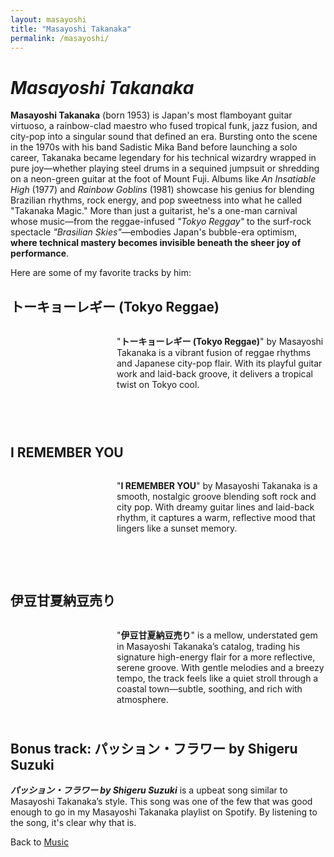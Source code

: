 ```yaml
---
layout: masayoshi
title: "Masayoshi Takanaka"
permalink: /masayoshi/
---
```


<style>
  /* Song section styling for responsive layout */
  .song-section {
    display: flex;
    align-items: flex-start;
    margin-bottom: 40px;
    gap: 20px;
  }

  .media-container {
    flex-shrink: 0;
  }

  .text-container {
    flex-grow: 1;
  }

  /* Responsive layout - stack on mobile */
  @media screen and (max-width: 768px) {
    .song-section {
      flex-direction: column;
      align-items: center;
    }

    .media-container {
      margin-bottom: 15px;
    }

    .text-container p {
      text-align: center;
    }
  }
</style>

# ***Masayoshi Takanaka***

**Masayoshi Takanaka** (born 1953) is Japan's most flamboyant guitar virtuoso, a rainbow-clad maestro who fused tropical funk, jazz fusion, and city-pop into a singular sound that defined an era. Bursting onto the scene in the 1970s with his band Sadistic Mika Band before launching a solo career, Takanaka became legendary for his technical wizardry wrapped in pure joy—whether playing steel drums in a sequined jumpsuit or shredding on a neon-green guitar at the foot of Mount Fuji. Albums like *An Insatiable High* (1977) and *Rainbow Goblins* (1981) showcase his genius for blending Brazilian rhythms, rock energy, and pop sweetness into what he called "Takanaka Magic." More than just a guitarist, he's a one-man carnival whose music—from the reggae-infused *"Tokyo Reggay"* to the surf-rock spectacle *"Brasilian Skies"*—embodies Japan's bubble-era optimism, **where technical mastery becomes invisible beneath the sheer joy of performance**.

Here are some of my favorite tracks by him:

## トーキョーレギー (Tokyo Reggae)

<div class="song-section">
  <div class="media-container">
    <script src="https://fast.wistia.com/player.js" async></script>
    <script src="https://fast.wistia.com/embed/f0vlj55jyc.js" async type="module"></script>
    <style>wistia-player[media-id='f0vlj55jyc']:not(:defined) { background: center / contain no-repeat url('https://fast.wistia.com/embed/medias/f0vlj55jyc/swatch'); display: block; filter: blur(5px); }</style>
    <wistia-player media-id="f0vlj55jyc" aspect="1.0" style="width: 150px;height: 150px;"></wistia-player>
  </div>
  <div class="text-container">
    <p>"<strong>トーキョーレギー (Tokyo Reggae)</strong>" by Masayoshi Takanaka is a vibrant fusion of reggae rhythms and Japanese city-pop flair. With its playful guitar work and laid-back groove, it delivers a tropical twist on Tokyo cool.</p>
  </div>
</div>

## I REMEMBER YOU

<div class="song-section">
  <div class="media-container">
    <script src="https://fast.wistia.com/player.js" async></script>
    <script src="https://fast.wistia.com/embed/ih0s4i03p8.js" async type="module"></script>
    <style>wistia-player[media-id='ih0s4i03p8']:not(:defined) { background: center / contain no-repeat url('https://fast.wistia.com/embed/medias/ih0s4i03p8/swatch'); display: block; filter: blur(5px); }</style>
    <wistia-player media-id="ih0s4i03p8" aspect="1.0" style="width: 150px;height: 150px;"></wistia-player>
  </div>
  <div class="text-container">
    <p>"<strong>I REMEMBER YOU</strong>" by Masayoshi Takanaka is a smooth, nostalgic groove blending soft rock and city pop. With dreamy guitar lines and laid-back rhythm, it captures a warm, reflective mood that lingers like a sunset memory.</p>
  </div>
</div>

## 伊豆甘夏納豆売り

<div class="song-section">
  <div class="media-container">
    <script src="https://fast.wistia.com/player.js" async></script>
    <script src="https://fast.wistia.com/embed/857kzsgtun.js" async type="module"></script>
    <style>wistia-player[media-id='857kzsgtun']:not(:defined) { background: center / contain no-repeat url('https://fast.wistia.com/embed/medias/857kzsgtun/swatch'); display: block; filter: blur(5px); }</style>
    <wistia-player media-id="857kzsgtun" aspect="1.0" style="width: 150px;height: 150px;"></wistia-player>
  </div>
  <div class="text-container">
    <p>"<strong>伊豆甘夏納豆売り</strong>" is a mellow, understated gem in Masayoshi Takanaka’s catalog, trading his signature high-energy flair for a more reflective, serene groove. With gentle melodies and a breezy tempo, the track feels like a quiet stroll through a coastal town—subtle, soothing, and rich with atmosphere.</p>
  </div>
</div>

## Bonus track: パッション・フラワー by Shigeru Suzuki

***パッション・フラワー by Shigeru Suzuki*** is a upbeat song similar to Masayoshi Takanaka’s style. This song was one of the few that was good enough to go in my Masayoshi Takanaka playlist on Spotify. By listening to the song, it's clear why that is.

Back to [Music](/music/)